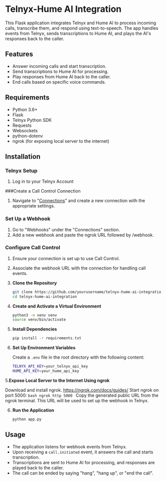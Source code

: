 
# Telnyx-Hume AI Integration

This Flask application integrates Telnyx and Hume AI to process incoming calls, transcribe them, and respond using text-to-speech. The app handles events from Telnyx, sends transcriptions to Hume AI, and plays the AI's responses back to the caller.

## Features

- Answer incoming calls and start transcription.
- Send transcriptions to Hume AI for processing.
- Play responses from Hume AI back to the caller.
- End calls based on specific voice commands.

## Requirements

- Python 3.6+
- Flask
- Telnyx Python SDK
- Requests
- Websockets
- python-dotenv
- ngrok (for exposing local server to the internet)

## Installation

### Telnyx Setup 

1. Log in to your Telnyx Account

###Create a Call Control Connection

1. Navigate to "[Connections](https://portal.telnyx.com/v2/index.html#/call-control/applications)" and create a new connection with the appropriate settings.

### Set Up a Webhook

1. Go to "Webhooks" under the "Connections" section.
2. Add a new webhook and paste the ngrok URL followed by /webhook.

### Configure Call Control

1. Ensure your connection is set up to use Call Control.
2. Associate the webhook URL with the connection for handling call events.


1. **Clone the Repository**

    ```bash
    git clone https://github.com/yourusername/telnyx-hume-ai-integration.git
    cd telnyx-hume-ai-integration
    ```

2. **Create and Activate a Virtual Environment**

    ```bash
    python3 -m venv venv
    source venv/bin/activate
    ```

3. **Install Dependencies**

    ```bash
    pip install -r requirements.txt
    ```

4. **Set Up Environment Variables**

    Create a `.env` file in the root directory with the following content:

    ```bash
    TELNYX_API_KEY=your_telnyx_api_key
    HUME_API_KEY=your_hume_api_key
    ```
5.**Expose Local Server to the Internet Using ngrok**

Download and install ngrok. https://ngrok.com/docs/guides/
Start ngrok on port 5000:
    ```bash
    ngrok http 5000
    ```
Copy the generated public URL from the ngrok terminal. This URL will be used to set up the webhook in Telnyx.

6. **Run the Application**

    ```bash
    python app.py
    ```

## Usage

- The application listens for webhook events from Telnyx.
- Upon receiving a `call.initiated` event, it answers the call and starts transcription.
- Transcriptions are sent to Hume AI for processing, and responses are played back to the caller.
- The call can be ended by saying "hang", "hang up", or "end the call".

